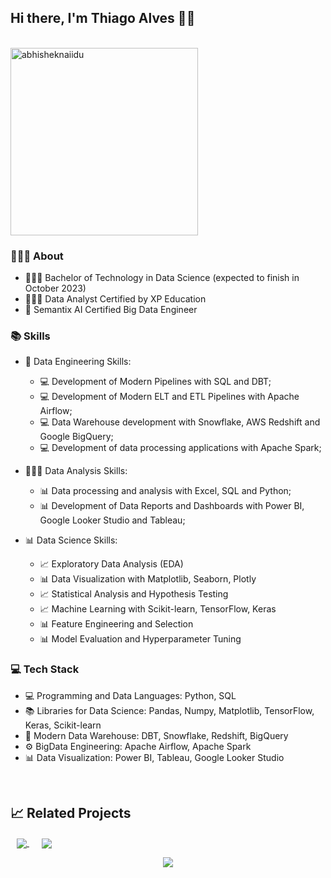 ## Hi there, I'm Thiago Alves 👋🏻

<br>
<img src="https://raw.githubusercontent.com/abhisheknaiidu/abhisheknaiidu/master/code.gif" alt="abhisheknaiidu" min-width="300px" max-width="300px" width="300px" align="center" />

<br>

### 👨🏻‍💻 About

- 👨🏻‍🎓 Bachelor of Technology in Data Science (expected to finish in October 2023)
- 🕵🏻‍♂️ Data Analyst Certified by XP Education
- 🎲 Semantix AI Certified Big Data Engineer

### 📚 Skills

- 🧱 Data Engineering Skills:
  - 💻 Development of Modern Pipelines with SQL and DBT;
  - 💻 Development of Modern ELT and ETL Pipelines with Apache Airflow;
  - 💻 Data Warehouse development with Snowflake, AWS Redshift and Google BigQuery;
  - 💻 Development of data processing applications with Apache Spark;

- 🕵🏻‍♂️ Data Analysis Skills:
  - 📊 Data processing and analysis with Excel, SQL and Python;
  - 📊 Development of Data Reports and Dashboards with Power BI, Google Looker Studio and Tableau;

- 📊 Data Science Skills:
  - 📈 Exploratory Data Analysis (EDA)
  - 📊 Data Visualization with Matplotlib, Seaborn, Plotly
  - 📈 Statistical Analysis and Hypothesis Testing
  - 📈 Machine Learning with Scikit-learn, TensorFlow, Keras
  - 📊 Feature Engineering and Selection
  - 📊 Model Evaluation and Hyperparameter Tuning


### 💻 Tech Stack

- 💻 Programming and Data Languages: Python, SQL
- 📚 Libraries for Data Science: Pandas, Numpy, Matplotlib, TensorFlow, Keras, Scikit-learn
- 💾 Modern Data Warehouse: DBT, Snowflake, Redshift, BigQuery
- ⚙ BigData Engineering: Apache Airflow, Apache Spark
- 📊 Data Visualization: Power BI, Tableau, Google Looker Studio

<br>


## 📈 Related Projects

<div>
  <a href="https://github.com/tmabgdata/Engenharia-de-Dados" style="flex: 50%; padding: 0 10px;">
    <img align="center" src="https://github-readme-stats.vercel.app/api/pin/?username=tmabgdata&repo=Engenharia-de-Dados&show_icons=true&theme=shades-of-purple" />
  </a>
  
  <a href="https://github.com/tmabgdata/Analises-de-Dados" style="flex: 50%; padding: 0 10px;">
    <img align="center" src="https://github-readme-stats.vercel.app/api/pin/?username=tmabgdata&repo=Analises-de-Dados&show_icons=true&theme=shades-of-purple" />
  </a>
</div>

<p align="center">
  <a href="https://github.com/tmabgdata/github-readme-stats">
    <img align="center" src="https://github-readme-stats.vercel.app/api/top-langs/?username=tmabgdata&show_icons=true&layout=compact&theme=shades-of-purple" />
  </a> 
</p>